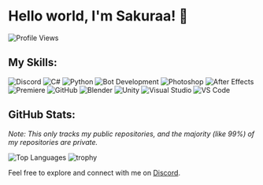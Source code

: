 # Hello world, I'm Sakuraa! 👋
![Profile Views](https://komarev.com/ghpvc/?username=SakuraaDevelopment&style=flat-square&color=orange)

## My Skills:
![Discord](https://skillicons.dev/icons?i=discord) ![C#](https://skillicons.dev/icons?i=cs) ![Python](https://skillicons.dev/icons?i=py) ![Bot Development](https://skillicons.dev/icons?i=bots) ![Photoshop](https://skillicons.dev/icons?i=ps) ![After Effects](https://skillicons.dev/icons?i=ae) ![Premiere](https://skillicons.dev/icons?i=pr) ![GitHub](https://skillicons.dev/icons?i=github) ![Blender](https://skillicons.dev/icons?i=blender) ![Unity](https://skillicons.dev/icons?i=unity) ![Visual Studio](https://skillicons.dev/icons?i=visualstudio) ![VS Code](https://skillicons.dev/icons?i=vscode)


## GitHub Stats:
*Note: This only tracks my public repositories, and the majority (like 99%) of my repositories are private.*

![Top Languages](https://github-readme-stats.vercel.app/api/top-langs/?username=SakuraaDevelopment&theme=dracula&show_icons=true)
![trophy](https://github-profile-trophy.vercel.app/?username=SakuraaDevelopment&title=Joined2020,Commits,Experience&theme=onedark)

Feel free to explore and connect with me on [Discord](https://discord.gg/sakuraas-stump-728015594032594989).
